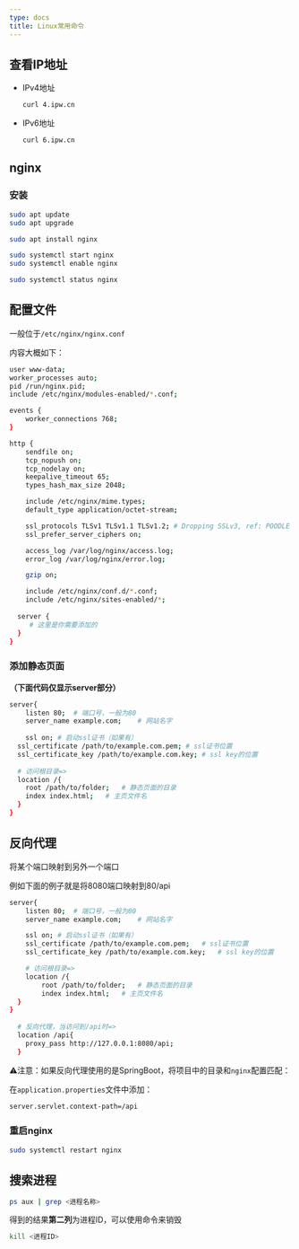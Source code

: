 ```yaml
---
type: docs
title: Linux常用命令
---
```


## 查看IP地址

- IPv4地址

  ```bash
  curl 4.ipw.cn
  ```

- IPv6地址

  ```bash
  curl 6.ipw.cn
  ```

## nginx

### 安装

```bash
sudo apt update
sudo apt upgrade
 ```

```bash
sudo apt install nginx
```

```bash
sudo systemctl start nginx
sudo systemctl enable nginx
```

```bash
sudo systemctl status nginx
```

## 配置文件

一般位于`/etc/nginx/nginx.conf`

内容大概如下：

```bash
user www-data;
worker_processes auto;
pid /run/nginx.pid;
include /etc/nginx/modules-enabled/*.conf;

events {
	worker_connections 768;
}

http {
	sendfile on;
	tcp_nopush on;
	tcp_nodelay on;
	keepalive_timeout 65;
	types_hash_max_size 2048;

	include /etc/nginx/mime.types;
	default_type application/octet-stream;

	ssl_protocols TLSv1 TLSv1.1 TLSv1.2; # Dropping SSLv3, ref: POODLE
	ssl_prefer_server_ciphers on;

	access_log /var/log/nginx/access.log;
	error_log /var/log/nginx/error.log;

	gzip on;

	include /etc/nginx/conf.d/*.conf;
	include /etc/nginx/sites-enabled/*;
    
  server {
     # 这里是你需要添加的
  }
}
```

### 添加静态页面

**（下面代码仅显示server部分）**

```bash
server{
	listen 80;	# 端口号，一般为80
	server_name example.com;	# 网站名字
	
	ssl on;	# 启动ssl证书（如果有）
  ssl_certificate /path/to/example.com.pem;	# ssl证书位置
  ssl_certificate_key /path/to/example.com.key;	# ssl key的位置
  
  # 访问根目录=>
  location /{
    root /path/to/folder;	# 静态页面的目录
  	index index.html;	# 主页文件名
  }
}
```

## 反向代理

将某个端口映射到另外一个端口

例如下面的例子就是将8080端口映射到80/api

```bash
server{
	listen 80;	# 端口号，一般为80
	server_name example.com;	# 网站名字

	ssl on;	# 启动ssl证书（如果有）
	ssl_certificate /path/to/example.com.pem;	# ssl证书位置
	ssl_certificate_key /path/to/example.com.key;	# ssl key的位置

	# 访问根目录=>
	location /{
		root /path/to/folder;	# 静态页面的目录
		index index.html;	# 主页文件名
  }
}
  
  # 反向代理，当访问到/api时=>
  location /api{
  	proxy_pass http://127.0.0.1:8080/api;
  }
```

⚠️注意：如果反向代理使用的是SpringBoot，将项目中的目录和`nginx`配置匹配：

在`application.properties`文件中添加：

```bash
server.servlet.context-path=/api
```

### 重启nginx

```bash
sudo systemctl restart nginx
```

## 搜索进程

```bash
ps aux | grep <进程名称>
```

得到的结果**第二列**为进程ID，可以使用命令来销毁
```bash
kill <进程ID>
```